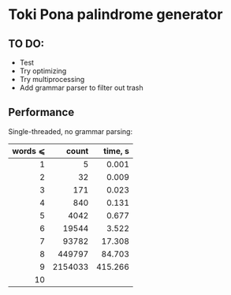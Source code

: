 # Toki Pona palindrome generator

## TO DO:

- Test
- Try optimizing
- Try multiprocessing
- Add grammar parser to filter out trash


## Performance

Single-threaded, no grammar parsing:

|words ⩽|   count | time, s |
|------:|--------:|--------:|
|     1 |       5 |   0.001 |
|     2 |      32 |   0.009 |
|     3 |     171 |   0.023 |
|     4 |     840 |   0.131 |
|     5 |    4042 |   0.677 |
|     6 |   19544 |   3.522 |
|     7 |   93782 |  17.308 |
|     8 |  449797 |  84.703 |
|     9 | 2154033 | 415.266 |
|    10 | 
